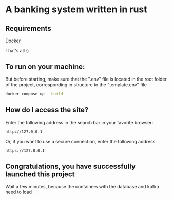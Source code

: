 # A banking system written in rust


## Requirements
[Docker](https://www.docker.com/)

That's all :)


## To run on your machine:
But before starting, make sure that the ".env" file is located in the root folder of the project, corresponding in structure to the "template.env" file

```bash
docker compose up --build
```


## How do I access the site?
Enter the following address in the search bar in your favorite browser:

```
http://127.0.0.1
```

Or, if you want to use a secure connection, enter the following address:

```
https://127.0.0.1
```

## Congratulations, you have successfully launched this project
Wait a few minutes, because the containers with the database and kafka need to load
